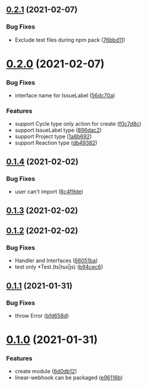 ## [0.2.1](https://github.com/korosuke613/linear-webhook/compare/v0.2.0...v0.2.1) (2021-02-07)


### Bug Fixes

* Exclude test files during npm pack ([76bbd11](https://github.com/korosuke613/linear-webhook/commit/76bbd11d3839640f800974725f76801afa19f9e8))



# [0.2.0](https://github.com/korosuke613/linear-webhook/compare/v0.1.4...v0.2.0) (2021-02-07)


### Bug Fixes

* interface name for IssueLabel ([56dc70a](https://github.com/korosuke613/linear-webhook/commit/56dc70a894a862f9b8128da3b59e6fb5af22c9df))


### Features

* support Cycle type only action for create ([f0c7d8c](https://github.com/korosuke613/linear-webhook/commit/f0c7d8c80c9b5e3ac5ac639132889dc79dd9c8b5))
* support IssueLabel type ([896dac2](https://github.com/korosuke613/linear-webhook/commit/896dac22dadf4c26ec40feea00835fe059887a60))
* support Project type ([1a8b692](https://github.com/korosuke613/linear-webhook/commit/1a8b6920c8c5663c8b9dc88d008ccbb8a3af856f))
* support Reaction type ([db49382](https://github.com/korosuke613/linear-webhook/commit/db4938283564f1533a647dba4e86f7d6a0be8de6))



## [0.1.4](https://github.com/korosuke613/linear-webhook/compare/v0.1.3...v0.1.4) (2021-02-02)


### Bug Fixes

* user can't import ([6c4f9de](https://github.com/korosuke613/linear-webhook/commit/6c4f9dedf6e45295a9727b950352c88ded389c9e))



## [0.1.3](https://github.com/korosuke613/linear-webhook/compare/v0.1.2...v0.1.3) (2021-02-02)



## [0.1.2](https://github.com/korosuke613/linear-webhook/compare/v0.1.1...v0.1.2) (2021-02-02)


### Bug Fixes

* Handler and Interfaces ([66051ba](https://github.com/korosuke613/linear-webhook/commit/66051ba45946ed09d7979a428d3df46aaa212cfb))
* test only *Test.(ts|tsx|js) ([b94cec6](https://github.com/korosuke613/linear-webhook/commit/b94cec610c5f69242a3257c9ad555a4b9a27b844))



## [0.1.1](https://github.com/korosuke613/linear-webhook/compare/v0.1.0...v0.1.1) (2021-01-31)


### Bug Fixes

* throw Error ([bfd658d](https://github.com/korosuke613/linear-webhook/commit/bfd658de843aa00b1303861ce400893659cd87ab))



# [0.1.0](https://github.com/korosuke613/linear-webhook/compare/v0.0.1...v0.1.0) (2021-01-31)


### Features

* create module ([6d0db12](https://github.com/korosuke613/linear-webhook/commit/6d0db12561c8a68126d5cbdbe1fd300471150351))
* linear-webhook can be packaged ([e96116b](https://github.com/korosuke613/linear-webhook/commit/e96116b0500acd7b0e2e00d027393c409e663760))


